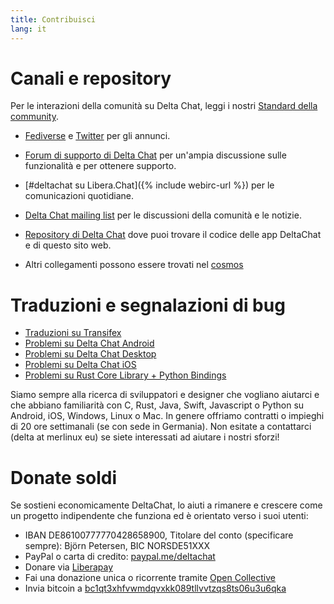 ```yaml
---
title: Contribuisci
lang: it
---
```


# Canali e repository

Per le interazioni della comunità su Delta Chat, leggi i nostri [Standard della community](community-standards).

- [Fediverse](https://chaos.social/web/@delta) e
  [Twitter](https://twitter.com/delta_chat) per gli annunci.

- [Forum di supporto di Delta Chat](https://support.delta.chat) per un'ampia
 discussione sulle funzionalità e per ottenere supporto.

- [#deltachat su Libera.Chat]({% include webirc-url %}) per le comunicazioni quotidiane.

- [Delta Chat mailing
  list](https://lists.codespeak.net/postorius/lists/delta.codespeak.net/) 
  per le discussioni della comunità e le notizie.

- [Repository di Delta Chat](https://github.com/deltachat/) dove puoi trovare 
 il codice delle app DeltaChat e di questo sito web.

- Altri collegamenti possono essere trovati nel [cosmos](https://cosmos.delta.chat)

# Traduzioni e segnalazioni di bug

- [Traduzioni su Transifex](https://www.transifex.com/delta-chat/public/)
- [Problemi su Delta Chat Android](https://github.com/deltachat/deltachat-android/issues)
- [Problemi su Delta Chat Desktop](https://github.com/deltachat/deltachat-desktop/issues)
- [Problemi su Delta Chat iOS](https://github.com/deltachat/deltachat-ios/issues)
- [Problemi su Rust Core Library + Python Bindings](https://github.com/deltachat/deltachat-core-rust/issues)

Siamo sempre alla ricerca di sviluppatori e designer che vogliano aiutarci e che abbiano familiarità con
C, Rust, Java, Swift, Javascript o Python su Android, iOS, Windows, Linux o Mac.
In genere offriamo contratti o impieghi di 20 ore settimanali (se con sede in Germania).
Non esitate a contattarci (delta at merlinux eu) se siete interessati ad aiutare i nostri sforzi!


# Donate soldi

Se sostieni economicamente DeltaChat, lo aiuti a rimanere e crescere come un progetto indipendente che funziona ed è orientato verso i suoi utenti:

- IBAN DE86100777770428658900, Titolare del conto (specificare sempre): Björn Petersen, BIC NORSDE51XXX
- PayPal o carta di credito: [paypal.me/deltachat](https://paypal.me/deltachat/20)
- Donare via [Liberapay](https://liberapay.com/delta.chat/)
- Fai una donazione unica o ricorrente tramite [Open Collective](https://opencollective.com/delta-chat/donate)
- Invia bitcoin a [bc1qt3xhfvwmdqvxkk089tllvvtzqs8ts06u3u6qka](bitcoin:bc1qt3xhfvwmdqvxkk089tllvvtzqs8ts06u3u6qka)
